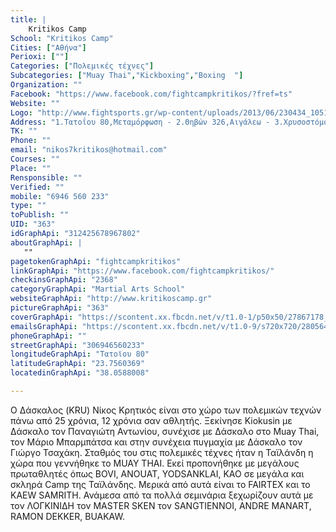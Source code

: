 ```yaml
---
title: |
    Kritikos Camp
School: "Kritikos Camp"
Cities: ["Αθήνα"]
Perioxi: [""]
Categories: ["Πολεμικές τέχνες"]
Subcategories: ["Muay Thai","Kickboxing","Boxing  "]
Organization: ""
Facebook: "https://www.facebook.com/fightcampkritikos/?fref=ts"
Website: ""
Logo: "http://www.fightsports.gr/wp-content/uploads/2013/06/230434_105156882905360_3024260_n.jpg"
Address: "1.Τατοΐου 80,Μεταμόρφωση - 2.Θηβών 326,Αιγάλεω - 3.Χρυσοστόμου Σμύρνης 101,Καμίνια"
TK: ""
Phone: ""
email: "nikos7kritikos@hotmail.com"
Courses: ""
Place: ""
Rensponsible: ""
Verified: ""
mobile: "6946 560 233"
type: ""
toPublish: ""
UID: "363"
idGraphApi: "312425678967802"
aboutGraphApi: | 
   ""
pagetokenGraphApi: "fightcampkritikos"
linkGraphApi: "https://www.facebook.com/fightcampkritikos/"
checkinsGraphApi: "2368"
categoryGraphApi: "Martial Arts School"
websiteGraphApi: "http://www.kritikoscamp.gr"
pictureGraphApi: "363"
coverGraphApi: "https://scontent.xx.fbcdn.net/v/t1.0-1/p50x50/27867178_778578902352475_7293432849342660990_n.jpg?oh=4eeab9fa286a439cc53ad21a64f6b5c5&amp;oe=5B4C4079"
emailsGraphApi: "https://scontent.xx.fbcdn.net/v/t1.0-9/s720x720/28056424_782442991966066_213834641056267000_n.jpg?oh=4b73b30fdb5661d57b59e3333343b3e0&amp;oe=5B40C072"
phoneGraphApi: ""
streetGraphApi: "306946560233"
longitudeGraphApi: "Τατοϊου 80"
latitudeGraphApi: "23.7560369"
locatedinGraphApi: "38.0588008"

---
```


Ο Δάσκαλος (KRU) Νίκος Κρητικός είναι στο χώρο των πολεμικών τεχνών πάνω από 25 χρόνια, 12 χρόνια σαν αθλητής. Ξεκίνησε Kiokusin με Δάσκαλο τον Παναγιώτη Αντωνίου, συνέχισε με Δάσκαλο στο Muay Thai, τον Μάριο Μπαρμπάτσα και στην συνέχεια πυγμαχία με Δάσκαλο τον Γιώργο Τσαχάκη. Σταθμός του στις πολεμικές τέχνες ήταν η Ταϊλάνδη η χώρα που γεννήθηκε το MUAY THAI. Εκεί προπονήθηκε με μεγάλους πρωταθλητές όπως BOVI, ANOUAT, YODSANKLAI, ΚΑΟ σε μεγάλα και σκληρά Camp της Ταϊλάνδης. Μερικά από αυτά είναι το FAIRTEX και το KAEW SAMRITH. Ανάμεσα από τα πολλά σεμινάρια ξεχωρίζουν αυτά με τον ΛΟΓΚΙΝΙΔΗ τον MASTER SKEN τον SANGTIENNOI, ANDRE MANART, RAMON DEKKER, BUAKAW.

